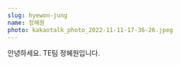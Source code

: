 ```yaml
---
slug: hyewon-jung
name: 정혜원
photo: kakaotalk_photo_2022-11-11-17-36-26.jpeg
---
```

안녕하세요. TE팀 정혜원입니다.
